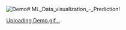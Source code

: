 ![Demo](https://github.com/user-attachments/assets/d3e712b4-65e2-488e-bfe5-e542069d0de6)# ML_Data_visualization_-_Prediction!

[Uploading Demo.gif…]()
